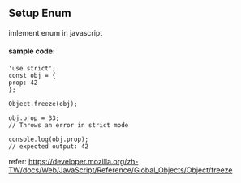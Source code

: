 ## Setup Enum
imlement enum in javascript

#### sample code:

    'use strict';
    const obj = {
    prop: 42
    };

    Object.freeze(obj);

    obj.prop = 33;
    // Throws an error in strict mode

    console.log(obj.prop);
    // expected output: 42

refer: https://developer.mozilla.org/zh-TW/docs/Web/JavaScript/Reference/Global_Objects/Object/freeze

